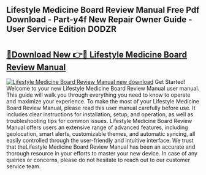 ## Lifestyle Medicine Board Review Manual Free Pdf Download - Part-y4f New Repair Owner Guide - User Service Edition DODZR

# <h2><a href="http://bc36762.oget.top/?id=Lifestyle+Medicine+Board+Review+Manual">🔗Download New 👉🔴 Lifestyle Medicine Board Review Manual</a></h2>

[![Lifestyle Medicine Board Review Manual new download](https://i.imgur.com/5g1atiW.png)](http://bc36762.oget.top/?id=Lifestyle+Medicine+Board+Review+Manual)
Get Started! Welcome to your new Lifestyle Medicine Board Review Manual user manual. This guide will walk you through everything you need to know to operate and maximize your experience. To make the most of your Lifestyle Medicine Board Review Manual, please read this user manual carefully before use. It includes clear instructions for installation, setup, and operation, as well as troubleshooting tips for common issues. Lifestyle Medicine Board Review Manual offers users an extensive range of advanced features, including geolocation, smart alerts, customizable themes, and automatic syncing, all easily controlled through the user-friendly and intuitive interface. We trust that theLifestyle Medicine Board Review Manual has been an accurate and thorough resource in your efforts to master your new device. In case of any queries or concerns, please do not hesitate to reach out to our customer service team.

